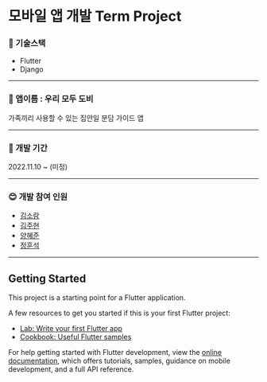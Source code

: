 # 모바일 앱 개발 Term Project


### :fork_and_knife: 기술스택
* Flutter
* Django

---
### :seedling: 앱이름 : 우리 모두 도비
가족끼리 사용할 수 있는 집안일 분담 가이드 앱

---
### :calendar: 개발 기간
2022.11.10 ~ (미정)</br>


---
### :blush: 개발 참여 인원
* [김소람](https://github.com/piriram)
* [김주현](https://github.com/JooHyeonKim)
* [양혜준](https://github.com/YangHyeJun)
* [정훈석](https://github.com/HunSeokJeong)




---
## Getting Started

This project is a starting point for a Flutter application.

A few resources to get you started if this is your first Flutter project:

- [Lab: Write your first Flutter app](https://docs.flutter.dev/get-started/codelab)
- [Cookbook: Useful Flutter samples](https://docs.flutter.dev/cookbook)

For help getting started with Flutter development, view the
[online documentation](https://docs.flutter.dev/), which offers tutorials,
samples, guidance on mobile development, and a full API reference.
